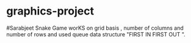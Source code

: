 # graphics-project
#Sarabjeet 
Snake Game worKS on grid basis ,
number of columns and number of rows 
and used queue data structure "FIRST IN FIRST OUT ".
